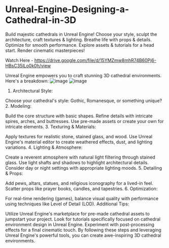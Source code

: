 # Unreal-Engine-Designing-a-Cathedral-in-3D
Build majestic cathedrals in Unreal Engine! Choose your style, sculpt the architecture, craft textures &amp; lighting. Breathe life with props &amp; details. Optimize for smooth performance. Explore assets &amp; tutorials for a head start. Render cinematic masterpieces!

Watch Here - https://drive.google.com/file/d/15YMZmw8mhR74B60Pj6-HBsC35lLo0k0h/view

Unreal Engine empowers you to craft stunning 3D cathedral environments. Here's a breakdown:
![image](https://github.com/abhistorm/Unreal-Engine-Designing-a-Cathedral-in-3D/assets/74293846/1ec6cc72-a3f8-45a8-9d78-fd7925c181ac)
![image](https://github.com/abhistorm/Unreal-Engine-Designing-a-Cathedral-in-3D/assets/74293846/8239d2ca-006b-4752-9d03-9e1f10bb7b15)


1. Architectural Style:

Choose your cathedral's style: Gothic, Romanesque, or something unique?
2. Modeling:

Build the core structure with basic shapes.
Refine details with intricate spires, arches, and buttresses.
Use pre-made assets or create your own for intricate elements.
3. Texturing & Materials:

Apply textures for realistic stone, stained glass, and wood.
Use Unreal Engine's material editor to create weathered effects, dust, and lighting variations.
4. Lighting & Atmosphere:

Create a reverent atmosphere with natural light filtering through stained glass.
Use light shafts and shadows to highlight architectural details.
Consider day or night settings with appropriate lighting moods.
5. Detailing & Props:

Add pews, altars, statues, and religious iconography for a lived-in feel.
Scatter props like prayer books, candles, and tapestries.
6. Optimization:

For real-time rendering (games), balance visual quality with performance using techniques like Level of Detail (LOD).
Additional Tips:

Utilize Unreal Engine's marketplace for pre-made cathedral assets to jumpstart your project.
Look for tutorials specifically focused on cathedral environment design in Unreal Engine.
Experiment with post-processing effects for a final cinematic touch.
By following these steps and leveraging Unreal Engine's powerful tools, you can create awe-inspiring 3D cathedral environments.

